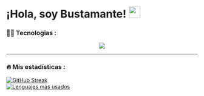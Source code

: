 <h1>
    ¡Hola, soy Bustamante!
    <img src="https://media.giphy.com/media/hvRJCLFzcasrR4ia7z/giphy.gif" width="30px"/>
</h1>

### :man_technologist: Tecnologias :
<p align="center">
  <a href="https://skillicons.dev">
    <img src="https://skillicons.dev/icons?i=java,python,css,javascript,vue" />
  </a>
</p>

---

### :fire: Mis estadísticas :
[![GitHub Streak](http://github-readme-streak-stats.herokuapp.com?user=8ustamante)](https://git.io/streak-stats) <br />
[![Lenguajes más usados](https://github-readme-stats.vercel.app/api/top-langs/?username=8ustamante&layout=compact)](https://github.com/anuraghazra/github-readme-stats)
